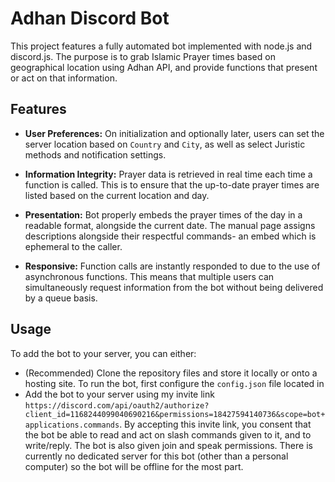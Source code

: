 # Adhan Discord Bot

This project features a fully automated bot implemented with node.js and discord.js. The purpose is to grab Islamic Prayer times based on geographical location using Adhan API, and provide functions that present or act on that information.
## Features
- **User Preferences:** On initialization and optionally later, users can set the server location based on `Country` and `City`, as well as select Juristic methods and notification settings.

- **Information Integrity:** Prayer data is retrieved in real time each time a function is called. This is to ensure that the up-to-date prayer times are listed based on the current location and day. 

- **Presentation:** Bot properly embeds the prayer times of the day in a readable format, alongside the current date. The manual page assigns descriptions alongside their respectful commands- an embed which is ephemeral to the caller.

- **Responsive:** Function calls are instantly responded to due to the use of asynchronous functions. This means that multiple users can simultaneously request information from the bot without being delivered by a queue basis.

## Usage
To add the bot to your server, you can either:
- (Recommended) Clone the repository files and store it locally or onto a hosting site. To run the bot, first configure the `config.json` file located in
- Add the bot to your server using my invite link `https://discord.com/api/oauth2/authorize?client_id=1168244099040690216&permissions=18427594140736&scope=bot+applications.commands`. By accepting this invite link, you consent that the bot be able to read and act on slash commands given to it, and to write/reply. The bot is also given join and speak permissions. There is currently no dedicated server for this bot (other than a personal computer) so the bot will be offline for the most part.


